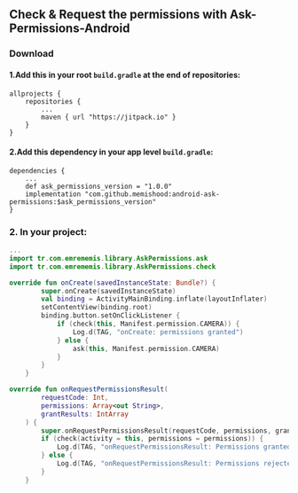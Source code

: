 ## Check & Request the permissions with Ask-Permissions-Android

### Download
#### 1.Add this in your root `build.gradle` at the end of repositories:
    allprojects {
        repositories {
            ...
            maven { url "https://jitpack.io" }
        }
    }
  
#### 2.Add this dependency in your app level `build.gradle`:
    dependencies {
        ...
        def ask_permissions_version = "1.0.0"
        implementation "com.github.memishood:android-ask-permissions:$ask_permissions_version"
    }

### 2. In your project:

```kotlin
...
import tr.com.emrememis.library.AskPermissions.ask
import tr.com.emrememis.library.AskPermissions.check

override fun onCreate(savedInstanceState: Bundle?) {
        super.onCreate(savedInstanceState)
        val binding = ActivityMainBinding.inflate(layoutInflater)
        setContentView(binding.root)
        binding.button.setOnClickListener {
            if (check(this, Manifest.permission.CAMERA)) {
                Log.d(TAG, "onCreate: permissions granted")
            } else {
                ask(this, Manifest.permission.CAMERA)
            }
        }
    }

override fun onRequestPermissionsResult(
        requestCode: Int,
        permissions: Array<out String>,
        grantResults: IntArray
    ) {
        super.onRequestPermissionsResult(requestCode, permissions, grantResults)
        if (check(activity = this, permissions = permissions)) {
            Log.d(TAG, "onRequestPermissionsResult: Permissions granted after dialog")
        } else {
            Log.d(TAG, "onRequestPermissionsResult: Permissions rejected after dialog")
        }
    }
```
